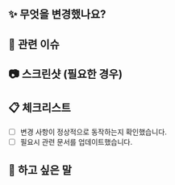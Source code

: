 ## ✨ 무엇을 변경했나요?
<!-- 변경 사항에 대한 간단한 설명을 적어주세요. -->

## 🔗 관련 이슈
<!-- 관련된 이슈 번호를 적어주세요. close: #이슈 번호, #이슈 번호 -->

## 📷 스크린샷 (필요한 경우)
<!-- 시각적인 변경 사항이 있다면 스크린샷을 포함해주세요. -->

## 📋 체크리스트
- [ ] 변경 사항이 정상적으로 동작하는지 확인했습니다.
- [ ] 필요시 관련 문서를 업데이트했습니다.

## 💬 하고 싶은 말
<!-- 리뷰어에게 전달하고 싶은 내용을 자유롭게 적어주세요.
ex) 메서드 XXX의 이름을 더 잘 짓고 싶은데 혹시 좋은 명칭이 있을까요? -->
